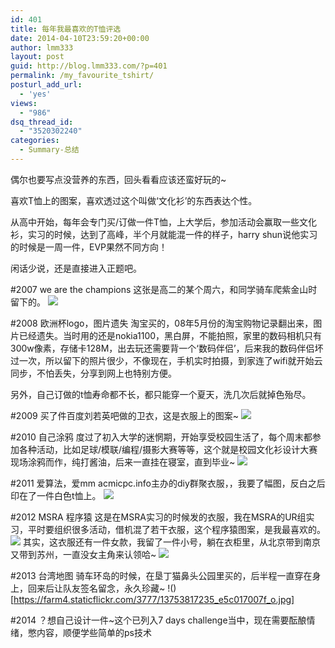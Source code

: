 ```yaml
---
id: 401
title: 每年我最喜欢的T恤评选
date: 2014-04-10T23:59:20+00:00
author: lmm333
layout: post
guid: http://blog.lmm333.com/?p=401
permalink: /my_favourite_tshirt/
posturl_add_url:
  - 'yes'
views:
  - "986"
dsq_thread_id:
  - "3520302240"
categories:
  - Summary-总结
---
```

偶尔也要写点没营养的东西，回头看看应该还蛮好玩的~

喜欢T恤上的图案，喜欢透过这个叫做‘文化衫’的东西表达个性。

从高中开始，每年会专门买/订做一件T恤，上大学后，参加活动会赢取一些文化衫，实习的时候，达到了高峰，半个月就能混一件的样子，harry shun说他实习的时候是一周一件，EVP果然不同方向！

闲话少说，还是直接进入正题吧。

#2007 we are the champions
这张是高二的某个周六，和同学骑车爬紫金山时留下的。
![](https://farm4.staticflickr.com/3736/13754175214_fd04d53b0b_z.jpg)

#2008 欧洲杯logo，图片遗失
淘宝买的，08年5月份的淘宝购物记录翻出来，图片已经遗失。当时用的还是nokia1100，黑白屏，不能拍照，家里的数码相机只有300w像素，存储卡128M，出去玩还需要背一个‘数码伴侣’，后来我的数码伴侣坏过一次，所以留下的照片很少，不像现在，手机实时拍摄，到家连了wifi就开始云同步，不怕丢失，分享到网上也特别方便。

另外，自己订做的t恤寿命都不长，都只能穿一个夏天，洗几次后就掉色殆尽。

#2009 买了件百度刘若英吧做的卫衣，这是衣服上的图案~
![](https://farm8.staticflickr.com/7254/13760042143_48bb7bea89_o.jpg)

#2010 自己涂鸦
度过了初入大学的迷惘期，开始享受校园生活了，每个周末都参加各种活动，比如足球/模联/编程/摄影大赛等等，这个就是校园文化衫设计大赛现场涂鸦而作，纯打酱油，后来一直挂在寝室，直到毕业~
![](https://farm4.staticflickr.com/3738/13753816133_357bff5a27_z.jpg)

#2011 爱算法，爱mm
acmicpc.info主办的diy群聚衣服，，我要了幅图，反白之后印在了一件白色t恤上。
![](https://farm8.staticflickr.com/7111/13753816663_58135b52b5_z.jpg)

#2012 MSRA 程序猿
这是在MSRA实习的时候发的衣服，我在MSRA的UR组实习，平时要组织很多活动，借机混了若干衣服，这个程序猿图案，是我最喜欢的。
![](https://farm4.staticflickr.com/3761/13753797605_98601270e7_c.jpg)
其实，这衣服还有一件女款，我留了一件小号，躺在衣柜里，从北京带到南京又带到苏州，一直没女主角来认领哈~
![](https://farm8.staticflickr.com/7441/13753797095_dc7e069137_o.jpg)

#2013 台湾地图
骑车环岛的时候，在垦丁猫鼻头公园里买的，后半程一直穿在身上，回来后让队友签名留念，永久珍藏~
!()[https://farm4.staticflickr.com/3777/13753817235_e5c017007f_o.jpg]

#2014 ？想自己设计一件~这个已列入7 days challenge当中，现在需要酝酿情绪，憋内容，顺便学些简单的ps技术
